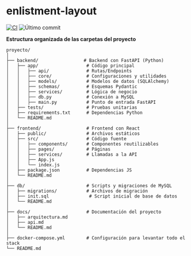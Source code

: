 # enlistment-layout

[![CI](https://github.com/eclipse7-9/enlistment-layout/actions/workflows/ci.yml/badge.svg)](https://github.com/eclipse7-9/enlistment-layout/actions/workflows/ci.yml)
![Último commit](https://img.shields.io/github/last-commit/eclipse7-9/enlistment-layout)

**Estructura organizada de las carpetas del proyecto**

```texto
proyecto/
│
├── backend/                 # Backend con FastAPI (Python)
│   ├── app/                  # Código principal
│   │   ├── api/              # Rutas/Endpoints
│   │   ├── core/             # Configuraciones y utilidades
│   │   ├── models/           # Modelos de datos (SQLAlchemy)
│   │   ├── schemas/          # Esquemas Pydantic
│   │   ├── services/         # Lógica de negocio
│   │   ├── db.py             # Conexión a MySQL
│   │   ├── main.py           # Punto de entrada FastAPI
│   ├── tests/                # Pruebas unitarias
│   ├── requirements.txt      # Dependencias Python
│   └── README.md
│
├── frontend/                 # Frontend con React
│   ├── public/               # Archivos estáticos
│   ├── src/                  # Código fuente
│   │   ├── components/       # Componentes reutilizables
│   │   ├── pages/            # Páginas
│   │   ├── services/         # Llamadas a la API
│   │   ├── App.js
│   │   └── index.js
│   ├── package.json          # Dependencias JS
│   └── README.md
│
├── db/                       # Scripts y migraciones de MySQL
│   ├── migrations/           # Archivos de migración
│   ├── init.sql               # Script inicial de base de datos
│   └── README.md
│
├── docs/                     # Documentación del proyecto
│   ├── arquitectura.md
│   ├── api.md
│   └── README.md
│
├── docker-compose.yml        # Configuración para levantar todo el stack
└── README.md
